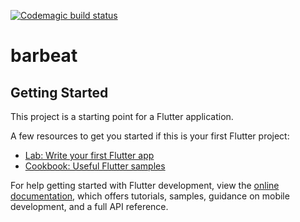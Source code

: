 [![Codemagic build status](https://api.codemagic.io/apps/636ed9e122caac031fb4686f/636ed9e122caac031fb4686e/status_badge.svg)](https://codemagic.io/apps/636ed9e122caac031fb4686f/636ed9e122caac031fb4686e/latest_build)

# barbeat


## Getting Started

This project is a starting point for a Flutter application.

A few resources to get you started if this is your first Flutter project:

- [Lab: Write your first Flutter app](https://docs.flutter.dev/get-started/codelab)
- [Cookbook: Useful Flutter samples](https://docs.flutter.dev/cookbook)

For help getting started with Flutter development, view the
[online documentation](https://docs.flutter.dev/), which offers tutorials,
samples, guidance on mobile development, and a full API reference.
